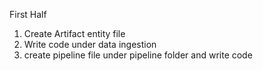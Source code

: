 First Half
1. Create Artifact entity file
2. Write code under data ingestion
3. create pipeline file under pipeline folder and write code